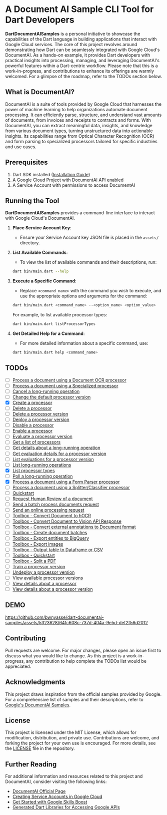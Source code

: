 # A Document AI Sample CLI Tool for Dart Developers

**DartDocumentAISamples**  is a personal initiative to showcase the capabilities of the Dart language in building applications that interact with Google Cloud services. The core of this project revolves around demonstrating how Dart can be seamlessly integrated with Google Cloud's DocumentAI. As a hands-on example, it provides Dart developers with practical insights into processing, managing, and leveraging DocumentAI's powerful features within a Dart-centric workflow. Please note that this is a work-in-progress, and contributions to enhance its offerings are warmly welcomed. For a glimpse of the roadmap, refer to the TODOs section below.

## What is DocumentAI?

DocumentAI is a suite of tools provided by Google Cloud that harnesses the power of machine learning to help organizations automate document processing. It can efficiently parse, structure, and understand vast amounts of documents, from invoices and receipts to contracts and forms. With DocumentAI, you can extract meaningful data, insights, and knowledge from various document types, turning unstructured data into actionable insights. Its capabilities range from Optical Character Recognition (OCR) and form parsing to specialized processors tailored for specific industries and use cases.

## Prerequisites

1. Dart SDK installed ([Installation Guide](https://dart.dev/get-dart))
2. A Google Cloud Project with DocumentAI API enabled
3. A Service Account with permissions to access DocumentAI

## Running the Tool

**DartDocumentAISamples** provides a command-line interface to interact with Google Cloud's DocumentAI.

1. **Place Service Account Key**:
    - Ensure your Service Account key JSON file is placed in the `assets/` directory.

2. **List Available Commands**:
    - To view the list of available commands and their descriptions, run:
    ```bash
    dart bin/main.dart --help
    ```

3. **Execute a Specific Command**:
    - Replace `<command_name>` with the command you wish to execute, and use the appropriate options and arguments for the command:
    ```bash
    dart bin/main.dart <command_name> --<option_name> <option_value>
    ```
    For example, to list available processor types:
    ```bash
    dart bin/main.dart listProcessorTypes
    ```

4. **Get Detailed Help for a Command**:
    - For more detailed information about a specific command, use:
    ```bash
    dart bin/main.dart help <command_name>
    ```

## TODOs 

- [ ] [Process a document using a Document OCR processor](https://cloud.google.com/document-ai/docs/samples/documentai-process-ocr-document?hl=en)
- [ ] [Process a document using a Specialized processor](https://cloud.google.com/document-ai/docs/samples/documentai-process-specialized-document?hl=en)
- [ ] [Cancel a long-running operation](https://cloud.google.com/document-ai/docs/samples/documentai-cancel-operation?hl=en)
- [ ] [Change the default processor version](https://cloud.google.com/document-ai/docs/samples/documentai-set-default-processor-version?hl=en)
- [x] [Create a processor](https://cloud.google.com/document-ai/docs/samples/documentai-create-processor?hl=en)
- [ ] [Delete a processor](https://cloud.google.com/document-ai/docs/samples/documentai-delete-processor?hl=en)
- [ ] [Delete a processor version](https://cloud.google.com/document-ai/docs/samples/documentai-delete-processor-version?hl=en)
- [ ] [Deploy a processor version](https://cloud.google.com/document-ai/docs/samples/documentai-deploy-processor-version?hl=en)
- [ ] [Disable a processor](https://cloud.google.com/document-ai/docs/samples/documentai-disable-processor?hl=en)
- [ ] [Enable a processor](https://cloud.google.com/document-ai/docs/samples/documentai-enable-processor?hl=en)
- [ ] [Evaluate a processor version](https://cloud.google.com/document-ai/docs/samples/documentai-evaluate-processor-version?hl=en)
- [ ] [Get a list of processors](https://cloud.google.com/document-ai/docs/samples/documentai-list-processors?hl=en)
- [ ] [Get details about a long-running operation](https://cloud.google.com/document-ai/docs/samples/documentai-get-operation?hl=en)
- [ ] [Get evaluation details for a processor version](https://cloud.google.com/document-ai/docs/samples/documentai-get-evaluation?hl=en)
- [ ] [List evaluations for a processor version](https://cloud.google.com/document-ai/docs/samples/documentai-list-evaluations?hl=en)
- [ ] [List long-running operations](https://cloud.google.com/document-ai/docs/samples/documentai-list-operations?hl=en)
- [x] [List processor types](https://cloud.google.com/document-ai/docs/samples/documentai-fetch-processor-types?hl=en)
- [ ] [Poll a long-running operation](https://cloud.google.com/document-ai/docs/samples/documentai-poll-operation?hl=en)
- [x] [Process a document using a Form Parser processor](https://cloud.google.com/document-ai/docs/samples/documentai-process-form-document?hl=en)
- [ ] [Process a document using a Splitter/Classifier processor](https://cloud.google.com/document-ai/docs/samples/documentai-process-splitter-document?hl=en)
- [ ] [Quickstart](https://cloud.google.com/document-ai/docs/samples/documentai-quickstart?hl=en)
- [ ] [Request Human Review of a document](https://cloud.google.com/document-ai/docs/samples/documentai-review-document?hl=en)
- [ ] [Send a batch process documents request](https://cloud.google.com/document-ai/docs/samples/documentai-batch-process-document?hl=en)
- [ ] [Send an online processing request](https://cloud.google.com/document-ai/docs/samples/documentai-process-document?hl=en)
- [ ] [Toolbox - Convert Document to hOCR](https://cloud.google.com/document-ai/docs/samples/documentai-toolbox-document-to-hocr?hl=en)
- [ ] [Toolbox - Convert Document to Vision API Response](https://cloud.google.com/document-ai/docs/samples/documentai-toolbox-document-to-vision?hl=en)
- [ ] [Toolbox - Convert external annotations to Document format](https://cloud.google.com/document-ai/docs/samples/documentai-toolbox-convert-external-annotations?hl=en)
- [ ] [Toolbox - Create document batches](https://cloud.google.com/document-ai/docs/samples/documentai-toolbox-create-batches?hl=en)
- [ ] [Toolbox - Export entities to BigQuery](https://cloud.google.com/document-ai/docs/samples/documentai-toolbox-entities-to-bigquery?hl=en)
- [ ] [Toolbox - Export images](https://cloud.google.com/document-ai/docs/samples/documentai-toolbox-export-images?hl=en)
- [ ] [Toolbox - Output table to Dataframe or CSV](https://cloud.google.com/document-ai/docs/samples/documentai-toolbox-table?hl=en)
- [ ] [Toolbox - Quickstart](https://cloud.google.com/document-ai/docs/samples/documentai-toolbox-quickstart?hl=en)
- [ ] [Toolbox - Split a PDF](https://cloud.google.com/document-ai/docs/samples/documentai-toolbox-split-pdf?hl=en)
- [ ] [Train a processor version](https://cloud.google.com/document-ai/docs/samples/documentai-train-processor-version?hl=en)
- [ ] [Undeploy a processor version](https://cloud.google.com/document-ai/docs/samples/documentai-undeploy-processor-version?hl=en)
- [ ] [View available processor versions](https://cloud.google.com/document-ai/docs/samples/documentai-list-processor-versions?hl=en)
- [ ] [View details about a processor](https://cloud.google.com/document-ai/docs/samples/documentai-get-processor?hl=en)
- [ ] [View details about a processor version](https://cloud.google.com/document-ai/docs/samples/documentai-get-processor-version?hl=en)

## DEMO

https://github.com/bwnyasse/dart-documentai-samples/assets/5323628/64fc608c-737d-404a-9e5d-def2f56d2012

## Contributing

Pull requests are welcome. For major changes, please open an issue first to discuss what you would like to change. As this project is a work-in-progress, any contribution to help complete the TODOs list would be appreciated.

## Acknowledgments

This project draws inspiration from the official samples provided by Google. For a comprehensive list of samples and their descriptions, refer to [Google's DocumentAI Samples](https://cloud.google.com/document-ai/docs/samples).

## License

This project is licensed under the MIT License, which allows for modification, distribution, and private use. Contributions are welcome, and forking the project for your own use is encouraged. For more details, see the [LICENSE](LICENSE) file in the repository.

## Further Reading

For additional information and resources related to this project and DocumentAI, consider visiting the following links:

- [DocumentAI Official Page](https://cloud.google.com/document-ai)
- [Creating Service Accounts in Google Cloud](https://cloud.google.com/iam/docs/service-accounts-create)
- [Get Started with Google Skills Boost](https://www.cloudskillsboost.google/)
- [Generated Dart Libraries for Accessing Google APIs](https://pub.dev/packages/googleapis)

